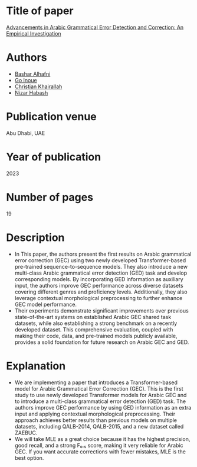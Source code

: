 # Title of paper
[Advancements in Arabic Grammatical Error Detection and Correction: An Empirical Investigation](https://aclanthology.org/2023.emnlp-main.396.pdf)

# Authors
- [Bashar Alhafni](https://github.com/balhafni)  
- [Go Inoue](https://github.com/go-inoue)  
- [Christian Khairallah](https://github.com/christios)  
- [Nizar Habash](https://github.com/nizarhabash1)  

# Publication venue
Abu Dhabi, UAE

# Year of publication
2023

# Number of pages
19

# Description
* In This paper, the authors present the first results on Arabic grammatical error correction (GEC) using two newly developed Transformer-based pre-trained sequence-to-sequence models. They also introduce a new multi-class Arabic grammatical error detection (GED) task and develop corresponding models. By incorporating GED information as auxiliary input, the authors improve GEC performance across diverse datasets covering different genres and proficiency levels. Additionally, they also leverage contextual morphological preprocessing to further enhance GEC model performance. 
* Their experiments demonstrate significant improvements over previous state-of-the-art systems on established Arabic GEC shared task datasets, while also establishing a strong benchmark on a recently developed dataset. This comprehensive evaluation, coupled with making their code, data, and pre-trained models publicly available, provides a solid foundation for future research on Arabic GEC and GED.

# Explanation
* We are implementing a paper that introduces a Transformer-based model for Arabic Grammatical Error Correction (GEC). This is the first study to use newly developed Transformer models for Arabic GEC and to introduce a multi-class grammatical error detection (GED) task. The authors improve GEC performance by using GED information as an extra input and applying contextual morphological preprocessing. Their approach achieves better results than previous models on multiple datasets, including QALB-2014, QALB-2015, and a new dataset called ZAEBUC.
* We will take MLE as a great choice because it has the highest precision, good recall, and a strong F₀.₅ score, making it very reliable for Arabic GEC. If you want accurate corrections with fewer mistakes, MLE is the best option.
  
